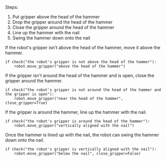 

Steps:
1. Put gripper above the head of the hammer
2. Drop the gripper around the head of the hammer
3. Close the gripper around the head of the hammer
4. Line up the hammer with the nail
5. Swing the hammer down onto the nail

If the robot's gripper isn't above the head of the hammer, move it above the hammer.

```
if check("the robot's gripper is not above the head of the hammer"):
    robot.move_gripper("above the head of the hammer")
```

If the gripper isn't around the head of the hammer and is open, close the gripper around the hammer.

```
if check("the robot's gripper is not around the head of the hammer and the gripper is open"):
    robot.move_gripper("near the head of the hammer", close_gripper=True)
```

If the gripper is around the hammer, line up the hammer with the nail.

```
if check("the robot's gripper is around the head of the hammer"):
    robot.move_gripper("vertically aligned with the nail")
```

Once the hammer is lined up with the nail, the robot can swing the hammer down onto the nail.

```
if check("the robot's gripper is vertically aligned with the nail"):
    robot.move_gripper("below the nail", close_gripper=False)
```